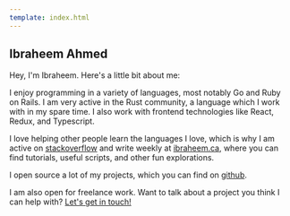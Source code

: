 ```yaml
---
template: index.html
---
```


## Ibraheem Ahmed

Hey, I'm Ibraheem. Here's a little bit about me:

I enjoy programming in a variety of languages, most notably Go and Ruby on Rails. I am very active in the Rust community, a language which I work with in my spare time. I also work with frontend technologies like React, Redux, and Typescript.

I love helping other people learn the languages I love, which is why I am active on [stackoverflow](https://stackoverflow.com/users/8858995/ibraheem-ahmed?tab=profile) and write weekly at [ibraheem.ca](https://ibraheem.ca/), where you can find tutorials, useful scripts, and other fun explorations.

I open source a lot of my projects, which you can find on [github](https://github.com/ibraheemdev).

I am also open for freelance work. Want to talk about a project you think I can help with? [Let's get in touch!](mailto:ibrah1440@gmail.com)
